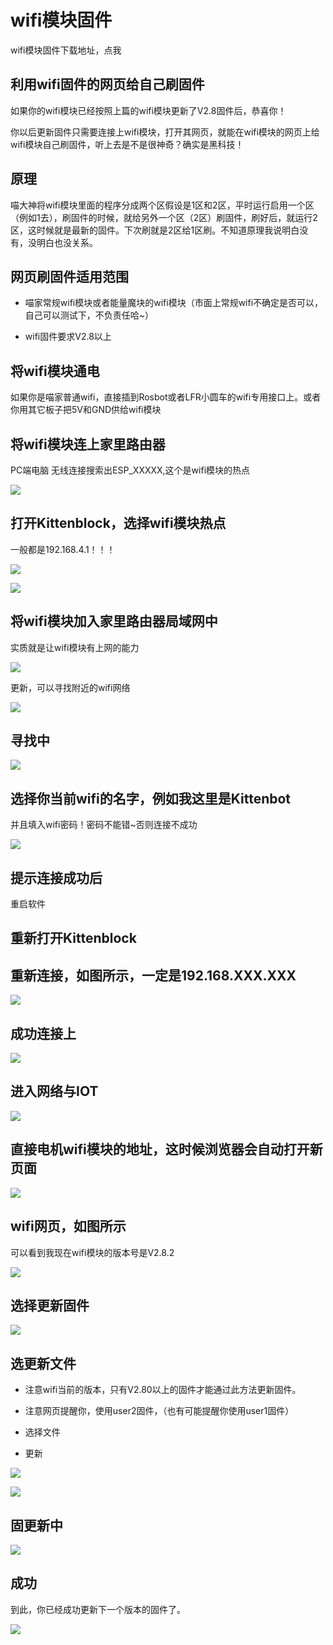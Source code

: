 # wifi模块固件

wifi模块固件下载地址，点我


## 利用wifi固件的网页给自己刷固件

如果你的wifi模块已经按照上篇的wifi模块更新了V2.8固件后，恭喜你！

你以后更新固件只需要连接上wifi模块，打开其网页，就能在wifi模块的网页上给wifi模块自己刷固件，听上去是不是很神奇？确实是黑科技！

## 原理
喵大神将wifi模块里面的程序分成两个区假设是1区和2区，平时运行启用一个区（例如1去），刷固件的时候，就给另外一个区（2区）刷固件，刷好后，就运行2区，这时候就是最新的固件。下次刷就是2区给1区刷。不知道原理我说明白没有，没明白也没关系。

## 网页刷固件适用范围

- 喵家常规wifi模块或者能量魔块的wifi模块（市面上常规wifi不确定是否可以，自己可以测试下，不负责任哈~）

- wifi固件要求V2.8以上

## 将wifi模块通电

如果你是喵家普通wifi，直接插到Rosbot或者LFR小圆车的wifi专用接口上。或者你用其它板子把5V和GND供给wifi模块

## 将wifi模块连上家里路由器

PC端电脑 无线连接搜索出ESP_XXXXX,这个是wifi模块的热点

![](./wifi2/01.png) 

## 打开Kittenblock，选择wifi模块热点

一般都是192.168.4.1！！！

![](./wifi2/02.png) 

![](./wifi2/03.png) 

## 将wifi模块加入家里路由器局域网中

实质就是让wifi模块有上网的能力

![](./wifi2/04.png) 

更新，可以寻找附近的wifi网络

![](./wifi2/05.png) 

## 寻找中

![](./wifi2/06.png) 

## 选择你当前wifi的名字，例如我这里是Kittenbot

并且填入wifi密码！密码不能错~否则连接不成功

![](./wifi2/07.png) 

## 提示连接成功后

重启软件

## 重新打开Kittenblock

## 重新连接，如图所示，一定是192.168.XXX.XXX

![](./wifi2/09.png) 

## 成功连接上

![](./wifi2/10.png) 

## 进入网络与IOT

![](./wifi2/11.png) 

## 直接电机wifi模块的地址，这时候浏览器会自动打开新页面

![](./wifi2/12.png) 

## wifi网页，如图所示

可以看到我现在wifi模块的版本号是V2.8.2

![](./wifi2/13.png) 

## 选择更新固件

![](./wifi2/14.png) 

## 选更新文件



- 注意wifi当前的版本，只有V2.80以上的固件才能通过此方法更新固件。

- 注意网页提醒你，使用user2固件，（也有可能提醒你使用user1固件）

- 选择文件

- 更新

![](./wifi2/15.png) 

![](./wifi2/16.png) 

## 固更新中

![](./wifi2/17.png) 

## 成功

到此，你已经成功更新下一个版本的固件了。

![](./wifi2/18.png) 
